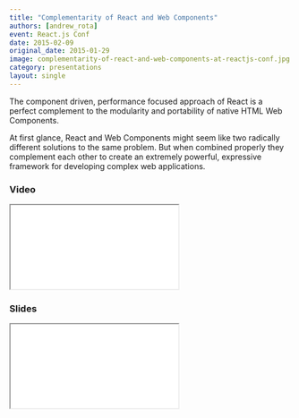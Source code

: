 ```yaml
---
title: "Complementarity of React and Web Components"
authors: [andrew_rota]
event: React.js Conf
date: 2015-02-09
original_date: 2015-01-29
image: complementarity-of-react-and-web-components-at-reactjs-conf.jpg
category: presentations
layout: single
---
```


The component driven, performance focused approach of React is a perfect complement to the modularity and portability of native HTML Web Components.

<!-- Excerpt -->

At first glance, React and Web Components might seem like two radically different solutions to the same problem. But when combined properly they complement each other to create an extremely powerful, expressive framework for developing complex web applications.

### Video

<div class="iframe-wrap">
    <iframe src="//www.youtube.com/embed/g0TD0efcwVg" itemprop="video"></iframe>
</div>

### Slides

<div class="iframe-wrap">
    <iframe src="//www.slideshare.net/slideshow/embed_code/44052293"></iframe>
</div>
